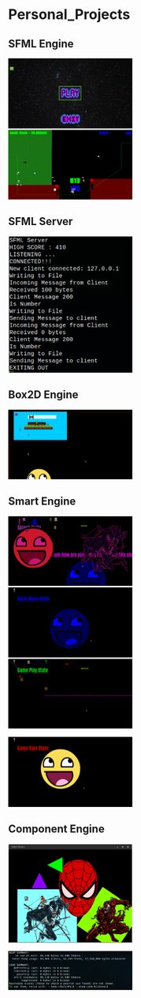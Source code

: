 # Personal_Projects

<h2>SFML Engine</h2>

<img src="images/Screenshot_2022-11-04_18-59-02.png" width="50%"></img> 
<img src="images/Screenshot_2022-11-04_18-59-38.png" width="50%"></img> 



<h2>SFML Server</h2>
<img src="images/Screenshot_2022-11-04_19-00-39.png" width="50%"></img>

<h2>Box2D Engine</h2>
 
<img src="images/Screenshot_2022-11-04_19-01-40.png" width="50%"></img> 


<h2>Smart Engine</h2>

<img src="images/Screenshot_2022-11-04_19-02-12.png" width="50%"></img> 
<img src="images/Screenshot_2022-11-04_19-02-22.png" width="50%"></img> 
<img src="images/Screenshot_2022-11-04_19-02-30.png" width="50%"></img> 

<img src="images/Screenshot_2022-11-04_19-02-39.png" width="50%"></img>


<h2>Component Engine</h2>

<img src="images/Screenshot_2022-11-04_19-03-15.png" width="50%"></img>

<img src="images/Screenshot_2022-11-04_19-04-34.png" width="50%"></img>

